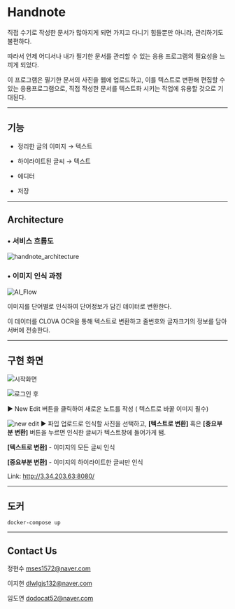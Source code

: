# Handnote

직접 수기로 작성한 문서가 많아지게 되면 가지고 다니기 힘들뿐만 아니라, 관리하기도 불편하다. 

따라서 언제 어디서나 내가 필기한 문서를 관리할 수 있는 응용 프로그램의 필요성을 느끼게 되었다. 

이 프로그램은 필기한 문서의 사진을 웹에 업로드하고, 이를 텍스트로 변환해 편집할 수 있는 응용프로그램으로, 직접 작성한 문서를 텍스트화 시키는 작업에 유용할 것으로 기대된다.

---------------------------------

## 기능

- 정리한 글의 이미지 → 텍스트

- 하이라이트된 글씨 → 텍스트

- 에디터

- 저장

-----------------------------------

## Architecture

### • 서비스 흐름도    

![handnote_architecture](https://user-images.githubusercontent.com/36119144/91645698-24118f00-ea82-11ea-8f14-52ce43a7ca30.png)

### • 이미지 인식 과정

![AI_Flow](https://user-images.githubusercontent.com/36119144/91645283-d21b3a00-ea7e-11ea-8227-a0565573323d.png)  

이미지를 단어별로 인식하여 단어정보가 담긴 데이터로 변환한다.

이 데이터를 CLOVA OCR을 통해 텍스트로 변환하고 줄번호와 글자크기의 정보를 담아 서버에 전송한다.

-----------------------------------

## 구현 화면

![시작화면](https://user-images.githubusercontent.com/42924998/91634920-44642e00-ea2f-11ea-8c51-40cdce790b28.png)  


![로그인 후](https://user-images.githubusercontent.com/42924998/91634955-7d9c9e00-ea2f-11ea-9c49-f127f43786db.png)

▶  New Edit 버튼을 클릭하여 새로운 노트를 작성 ( 텍스트로 바꿀 이미지 필수)  



![new edit](https://user-images.githubusercontent.com/42924998/91634958-81302500-ea2f-11ea-899a-39c4e53210a8.png)
▶  파입 업로드로 인식할 사진을 선택하고, **[텍스트로 변환]** 혹은 **[중요부분 변환]** 버튼을 누르면 인식한 글씨가 텍스트창에 들어가게 됌.  

**[텍스트로 변환]** - 이미지의 모든 글씨 인식

**[중요부분 변환]** - 이미지의 하이라이트한 글씨만 인식  
  
Link: http://3.34.203.63:8080/

--------------------------------------

## 도커

`docker-compose up`

--------------------------------------

## Contact Us

정현수 <mses1572@naver.com>

이지헌 <dlwlgjs132@naver.com>

임도연 <dodocat52@naver.com>
